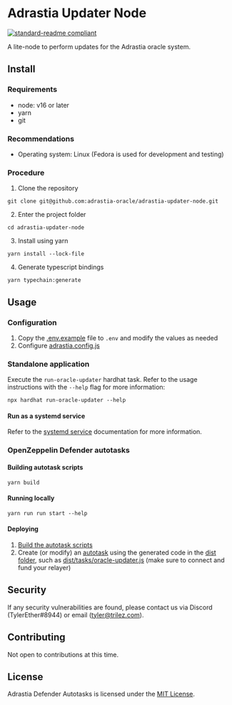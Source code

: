 # Adrastia Updater Node

[![standard-readme compliant](https://img.shields.io/badge/readme%20style-standard-brightgreen.svg?style=flat-square)](https://github.com/RichardLitt/standard-readme)

A lite-node to perform updates for the Adrastia oracle system.

## Install

### Requirements

-   node: v16 or later
-   yarn
-   git

### Recommendations

-   Operating system: Linux (Fedora is used for development and testing)

### Procedure

1. Clone the repository

```console
git clone git@github.com:adrastia-oracle/adrastia-updater-node.git
```

2. Enter the project folder

```console
cd adrastia-updater-node
```

3. Install using yarn

```console
yarn install --lock-file
```

4. Generate typescript bindings

```console
yarn typechain:generate
```

## Usage

### Configuration

1. Copy the [.env.example](.env.example) file to `.env` and modify the values as needed
2. Configure [adrastia.config.js](adrastia.config.js)

### Standalone application

Execute the `run-oracle-updater` hardhat task. Refer to the usage instructions with the `--help` flag for more information:

```console
npx hardhat run-oracle-updater --help
```

#### Run as a systemd service

Refer to the [systemd service](services/README.md) documentation for more information.

### OpenZeppelin Defender autotasks

#### Building autotask scripts

```console
yarn build
```

#### Running locally

```console
yarn run run start --help
```

#### Deploying

1. [Build the autotask scripts](#building-autotask-scripts)
2. Create (or modify) an [autotask](https://docs.openzeppelin.com/defender/autotasks) using the generated code in the [dist folder](dist/), such as [dist/tasks/oracle-updater.js](dist/tasks/oracle-updater.js) (make sure to connect and fund your relayer)

## Security

If any security vulnerabilities are found, please contact us via Discord (TylerEther#8944) or email (tyler@trilez.com).

## Contributing

Not open to contributions at this time.

## License

Adrastia Defender Autotasks is licensed under the [MIT License](LICENSE).
